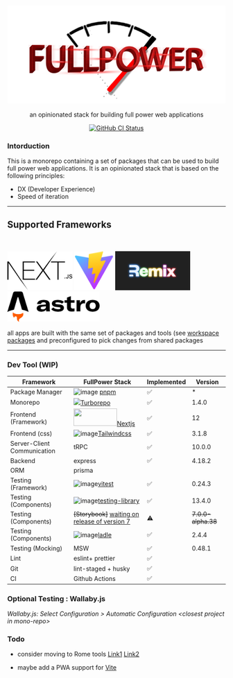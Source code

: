 
<p align="center">
  <a href="https://github.com/kaminskypavel/fullpower-stack">
    <img alt="fullpower-stack" src="./docs/logo.png" width="546">
  </a>
</p>

<p align="center">
  an opinionated stack for building full power web applications  
</p>

<p align="center">
  <a href="https://github.com/kaminskypavel/fullpower-stack/actions/workflows/ci.yml"><img alt="GitHub CI Status" src="https://github.com/kaminskypavel/fullpower-stack/actions/workflows/ci.yml/badge.svg"></a>
</p>

### Intorduction

This is a monorepo containing a set of packages that can be used to build full power web applications. It is an opinionated stack that is based on the following principles:

- DX (Developer Experience)
- Speed of iteration

---

## Supported Frameworks

<br/>

[<img src="./docs/apps/nextjs.svg" height="90">](./apps/nextjs/) [<img src="./docs/apps/vite.svg" height="90">](./apps/vite/) [<img src="./docs/apps/remix.png" height="90">](./apps/remix/)[<img src="./docs/apps/astro.svg" height="70">](./apps/astro/)

all apps are built with the same set of packages and tools (see [workspace packages](./packages.json)
and preconfigured to pick changes from shared packages

---

### Dev Tool (WIP)

| Framework                   | FullPower Stack                                                                                                                                                                                | Implemented | Version            |
| --------------------------- | ---------------------------------------------------------------------------------------------------------------------------------------------------------------------------------------------- | ----------- | ------------------ |
| Package Manager             | ![image](https://user-images.githubusercontent.com/4253088/196271039-0b998d0d-5867-47bf-a627-e36825175aeb.png) [pnpm](https://pnpm.io/)                                                        | ✅          | \*                 |
| Monorepo                    | <img src="https://user-images.githubusercontent.com/4253088/196269627-8da367d0-5e1a-40a6-b261-d0f4e00498c1.png" height="40">[Turborepo](https://turborepo.org/docs)                            | ✅          | 1.4.0              |
| Frontend (Framework)        | <img src="https://user-images.githubusercontent.com/4253088/196269841-32444c2d-7798-471d-8c7d-455323680297.png" width="100vw" height="40">[Nextjs](https://nextjs.org/docs/getting-started)    | ✅          | 12                 |
| Frontend (css)              | ![image](https://user-images.githubusercontent.com/4253088/196271439-de4d436c-fb47-4a7e-84a6-fcc01d86026b.png)[Tailwindcss](https://tailwindcss.com/docs/installation)                         | ✅          | 3.1.8              |
| Server-Client Communication | tRPC                                                                                                                                                                                           |✅ | 10.0.0
| Backend                     | express                                                                                                                                                                                        | ✅ |4.18.2
| ORM                         | prisma                                                                                                                                                                                         |
| Testing (Framework)         | ![image](https://user-images.githubusercontent.com/4253088/196270525-cea1d088-d329-4dba-879d-5e48ef779544.png)[vitest](https://vitest.dev/)                                                    | ✅          | 0.24.3             |
| Testing (Components)        | ![image](https://user-images.githubusercontent.com/4253088/196271647-0265eca3-61e4-44c2-8641-fabdb07e875f.png)[testing-library](https://testing-library.com/docs/react-testing-library/intro/) | ✅          | 13.4.0             |
| Testing (Components)        | ~~[Storybook]~~ [waiting on release of version 7](https://storybook.js.org/blog/first-class-vite-support-in-storybook/)                                                                        | ⚠️          | ~~7.0.0-alpha.38~~ |
| Testing (Components)        | ![image](https://user-images.githubusercontent.com/4253088/196270689-6216be78-82a5-4800-b3ee-81fe47792360.png)[ladle](https://ladle.dev/docs/)                                                 | ✅          | 2.4.4              |
| Testing (Mocking)           | MSW                              | ✅                                                          |    0.48.1                                                                                                |
| Lint                        | eslint+ prettier                                                                                                                                                                               | ✅
| Git                         | lint-staged + husky                                                                                                                                                                            | ✅
| CI                          | Github Actions                                                                                                                                                                                 | ✅

### Optional Testing : Wallaby.js

_Wallaby.js: Select Configuration > Automatic Configuration \<closest project in mono-repo\>_

### Todo

- consider moving to Rome tools [Link1](https://twitter.com/sebmck/status/1589987087780302848) [Link2](https://rome.tools/blog/2022/11/08/rome-10.html)

- maybe add a PWA support for [Vite](https://vite-pwa-org.netlify.app/guide/)
